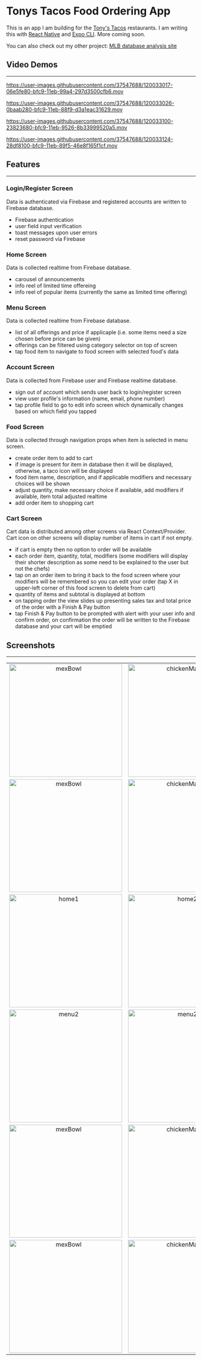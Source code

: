 # Tonys Tacos Food Ordering App

This is an app I am building for the [Tony's Tacos](https://www.tonystaco.com/) restaurants. I am writing this with [React Native](https://github.com/facebook/react-native "react-native") and [Expo CLI](https://github.com/expo/expo-cli "expo-cli"). More coming soon.

You can also check out my other project: [MLB database analysis site](https://daniel.courtneyco.com/ "my-website")

## Video Demos

---

https://user-images.githubusercontent.com/37547688/120033017-06e5fe80-bfc9-11eb-99a4-297d3500cfb6.mov


https://user-images.githubusercontent.com/37547688/120033026-0baab280-bfc9-11eb-88f9-d3a1eac31629.mov


https://user-images.githubusercontent.com/37547688/120033100-23823680-bfc9-11eb-9526-8b33999520a5.mov


https://user-images.githubusercontent.com/37547688/120033124-28df8100-bfc9-11eb-89f5-46e8f165f1cf.mov


## Features

---

### Login/Register Screen

Data is authenticated via Firebase and registered accounts are written to Firebase database.

<ul>
    <li>Firebase authentication</li>
    <li>user field input verification</li>
    <li>toast messages upon user errors</li>
    <li>reset password via Firebase</li>
</ul>

### Home Screen

Data is collected realtime from Firebase database.

<ul>
    <li>carousel of announcements</li>
    <li>info reel of limited time offereing</li>
    <li>info reel of popular items (currently the same as limited time offering)</li>
</ul>

### Menu Screen

Data is collected realtime from Firebase database.

<ul>
    <li>list of all offerings and price if applicaple (i.e. some items need a size chosen before price can be given)</li>
    <li>offerings can be filtered using category selector on top of screen</li>
    <li>tap food item to navigate to food screen with selected food's data</li>
</ul>

### Account Screen

Data is collected from Firebase user and Firebase realtime database.

<ul>
    <li>sign out of account which sends user back to login/register screen</li>
    <li>view user profile's information (name, email, phone number)</li>
    <li>tap profile field to go to edit info screen which dynamically changes based on which field you tapped</li>
</ul>

### Food Screen

Data is collected through navigation props when item is selected in menu screen.

<ul>
    <li>create order item to add to cart</li>
    <li>if image is present for item in database then it will be displayed, otherwise, a taco icon will be displayed</li>
    <li>food item name, description, and if applicable modifiers and necessary choices will be shown</li>
    <li>adjust quantity, make necessary choice if available, add modifiers if available, item total adjusted realtime</li>
    <li>add order item to shopping cart</li>
</ul>

### Cart Screen

Cart data is distributed among other screens via React Context/Provider. Cart icon on other screens will display number of items in cart if not empty.

<ul>
    <li>if cart is empty then no option to order will be available</li>
    <li>each order item, quantity, total, modifiers (some modifiers will display their shorter description as some need to be explained to the user but not the chefs)</li>
    <li>tap on an order item to bring it back to the food screen where your modifiers will be remembered so you can edit your order (tap X in upper-left corner of this food screen to delete from cart)</li>
    <li>quantity of items and subtotal is displayed at bottom</li>
    <li>on tapping order the view slides up presenting sales tax and total price of the order with a Finish & Pay button</li>
    <li>tap Finish & Pay button to be prompted with alert with your user info and confirm order, on confirmation the order will be written to the Firebase database and your cart will be emptied</li>
</ul>

## Screenshots

---

<table style="text-align:center;">
    <tr>
        <td>
        <img src="https://daniel.courtneyco.com/TonysTacos/signIn.png" alt="mexBowl" width="300"/>
        </td>
        <td>
        <img src="https://daniel.courtneyco.com/TonysTacos/register.png" alt="chickenMango" width="300"/>
        </td>
    </tr>
    <tr>
        <td>
        <img src="https://daniel.courtneyco.com/TonysTacos/forgotPass.png" alt="mexBowl" width="300"/>
        </td>
        <td>
        <img src="https://daniel.courtneyco.com/TonysTacos/homePage.png" alt="chickenMango" width="300"/>
        </td>
    </tr>
    <tr>
        <td>
        <img src="https://daniel.courtneyco.com/TonysTacos/homePage2.png" alt="home1" width="300"/>
        </td>
        <td>
        <img src="https://daniel.courtneyco.com/TonysTacos/menu.png" alt="home2" width="300"/>
        </td>
    </tr>
    <tr>
        <td>
        <img src="https://daniel.courtneyco.com/TonysTacos/menu2.png" alt="menu2" width="300"/>
        </td>
        <td>
        <img src="https://daniel.courtneyco.com/TonysTacos/account.png" alt="menu2" width="300"/>
        </td>
    </tr>
    <tr>
        <td>
        <img src="https://daniel.courtneyco.com/TonysTacos/editInfo.png" alt="mexBowl" width="300"/>
        </td>
        <td>
        <img src="https://daniel.courtneyco.com/TonysTacos/chickenMango.png" alt="chickenMango" width="300"/>
        </td>
    </tr>
    <tr>
        <td>
        <img src="https://daniel.courtneyco.com/TonysTacos/mexBowl.png" alt="mexBowl" width="300"/>
        </td>
        <td>
        <img src="https://daniel.courtneyco.com/TonysTacos/cart.png" alt="chickenMango" width="300"/>
        </td>
    </tr>
</table>
